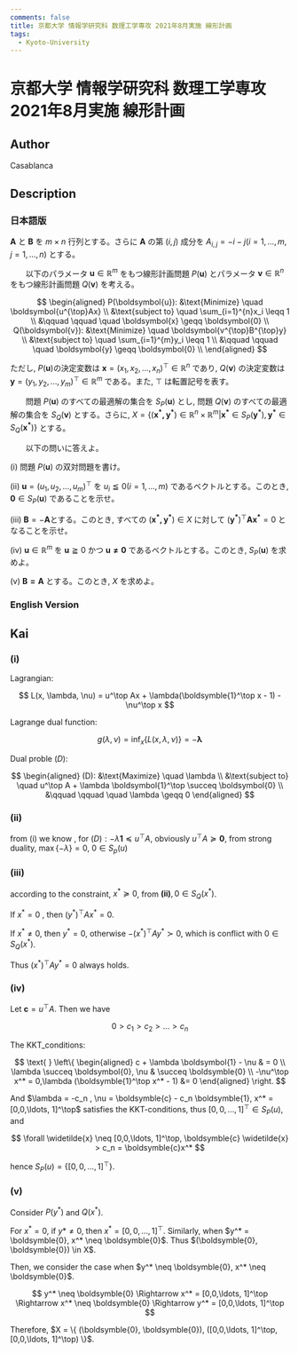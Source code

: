 ```yaml
---
comments: false
title: 京都大学 情報学研究科 数理工学専攻 2021年8月実施 線形計画
tags:
  - Kyoto-University
---
```

# 京都大学 情報学研究科 数理工学専攻 2021年8月実施 線形計画

## **Author**
Casablanca

## **Description**
### 日本語版
$\boldsymbol{A}$ と $\boldsymbol{B}$ を $m \times n$ 行列とする。さらに $\boldsymbol{A}$ の第 $(i,j)$ 成分を $A_{i,j} = -i-j(i = 1,\dots,m,j = 1,\dots,n)$ とする。

&emsp;&emsp;以下のパラメータ $\boldsymbol{u} \in \mathbb{R}^m$ をもつ線形計画問題 $P(\boldsymbol{u})$ とパラメータ $\boldsymbol{v} \in \mathbb{R}^n$ をもつ線形計画問題 $Q(\boldsymbol{v})$ を考える。

$$
\begin{aligned}
P(\boldsymbol{u}): &\text{Minimize} \quad \boldsymbol{u^{\top}Ax} \\
&\text{subject to} \quad \sum_{i=1}^{n}x_i \leqq 1 \\
&\qquad \qquad \quad \boldsymbol{x} \geqq \boldsymbol{0} \\
Q(\boldsymbol{v}): &\text{Minimize} \quad \boldsymbol{v^{\top}B^{\top}y} \\
&\text{subject to} \quad \sum_{i=1}^{m}y_i \leqq 1 \\
&\qquad \qquad \quad \boldsymbol{y} \geqq \boldsymbol{0} \\
\end{aligned}
$$

ただし, $P(\boldsymbol{u})$の決定変数は $\boldsymbol{x} = (x_1,x_2,\dots,x_n)^{\top} \in \mathbb{R}^n$ であり, $Q(\boldsymbol{v})$ の決定変数は $\boldsymbol{y} = (y_1,y_2,\dots,y_m)^{\top} \in \mathbb{R}^m$ である。また, $\top$ は転置記号を表す。

&emsp;&emsp;問題 $P(\boldsymbol{u})$ のすべての最適解の集合を $S_P(\boldsymbol{u})$ とし, 問題 $Q(\boldsymbol{v})$ のすべての最適解の集合を $S_Q(\boldsymbol{v})$ とする。さらに, $X = \{(\boldsymbol{x^*,y^*}) \in \mathbb{R}^n \times \mathbb{R}^m |\boldsymbol{x^*} \in S_P(\boldsymbol{y^*}),\boldsymbol{y^*} \in S_Q(\boldsymbol{x^*})\}$ とする。

&emsp;&emsp;以下の問いに答えよ。

(i) 問題 $P(\boldsymbol{u})$ の双対問題を書け。

(ii) $\boldsymbol{u} = (u_1,u_2,\dots,u_m)^{\top}$ を $u_i \leqq 0 (i = 1,\dots,m)$ であるベクトルとする。このとき,  $\boldsymbol{0} \in S_P(\boldsymbol{u})$ であることを示せ。

(iii) $\boldsymbol{B} = -\boldsymbol{A}$とする。このとき, すべての $(\boldsymbol{x^*,y^*}) \in X$ に対して $(\boldsymbol{y^*})^{\top}\boldsymbol{Ax^*} = 0$ となることを示せ。

(iv) $\boldsymbol{u} \in \mathbb{R}^m$ を $\boldsymbol{u} \geqq 0$ かつ $\boldsymbol{u \neq 0}$ であるベクトルとする。このとき, $S_P(\boldsymbol{u})$ を求めよ。

(v) $\boldsymbol{B = A}$ とする。このとき, $X$ を求めよ。

### English Version


## **Kai**
### (i)
Lagrangian:

$$
L(x, \lambda, \nu) = u^\top Ax + \lambda(\boldsymble{1}^\top x - 1) - \nu^\top x
$$

Lagrange dual function:

$$
g(\lambda, \nu) = \inf_{x} \{ L(x,\lambda, \nu) \} = - \boldsymbol{\lambda}
$$

Dual proble $(D)$:

$$
\begin{aligned}
(D): &\text{Maximize} \quad \lambda \\
&\text{subject to} \quad u^\top A + \lambda \boldsymbol{1}^\top \succeq \boldsymbol{0} \\
&\qquad \qquad \quad \lambda \geqq 0
\end{aligned}
$$

### (ii)
from (i) we know , for $(D): -\lambda \boldsymbol{1} \preceq u^\top A$,
obviously $u^\top A \succeq \boldsymbol{0}$, from strong duality, $\max \{- \lambda\} = 0$, $0 \in S_p(u)$

### (iii)
according to the constraint, $x^* \succeq 0$, from $\boldsymbol{(ii)}, 0 \in S_Q(x^*)$.

If $x^* = 0$ , then $(y^*)^\top Ax^* = 0$.

If $x^* \neq 0$, then $y^* = 0$, otherwise $-(x^*)^\top A y^* \succ 0$, which is conflict with $0 \in S_Q(x^*)$.

Thus $(x^*)^\top A y^* = 0$ always holds.

### (iv)
Let $\boldsymbol{c} = u^\top A$. Then we have

$$
0 > c_1 > c_2 > \ldots > c_n
$$

The KKT_conditions:

$$
\text{ } \left\{
\begin{aligned}
c + \lambda \boldsymbol{1} - \nu & = 0 \\
\lambda \succeq \boldsymbol{0}, \nu   & \succeq \boldsymble{0} \\
 -\nu^\top x^*  = 0,\lambda (\boldsymble{1}^\top x^* - 1) &= 0
\end{aligned}
\right.
$$

And $\lambda = -c_n , \nu = \boldsymble{c} - c_n \boldsymble{1}, x^* = [0,0,\ldots, 1]^\top$ satisfies the KKT-conditions,
thus $[0,0,\ldots, 1]^\top \in S_P(u)$,
and

$$
\forall \widetilde{x} \neq [0,0,\ldots, 1]^\top, \boldsymble{c} \widetilde{x} > c_n = \boldsymble{c}x^*
$$

hence $S_P(u) = \{ [0,0,\ldots, 1]^\top \}$.

### (v)
Consider $P(y^*)$ and $Q(x^*)$.

For $x^* = 0$, if $y* \neq 0$, then $x^* = [0,0,\ldots, 1]^\top$. Similarly, when $y^* = \boldsymble{0}, x^* \neq \boldsymble{0}$.
Thus $(\boldsymble{0}, \boldsymble{0}) \in X$.

Then, we consider the case when $y^* \neq \boldsymble{0}, x^* \neq \boldsymble{0}$.

$$
y^* \neq \boldsymble{0} \Rightarrow x^* = [0,0,\ldots, 1]^\top \Rightarrow x^* \neq \boldsymble{0} \Rightarrow y^* = [0,0,\ldots, 1]^\top
$$

Therefore, $X = \{ (\boldsymble{0}, \boldsymble{0}), ([0,0,\ldots, 1]^\top, [0,0,\ldots, 1]^\top) \}$.
